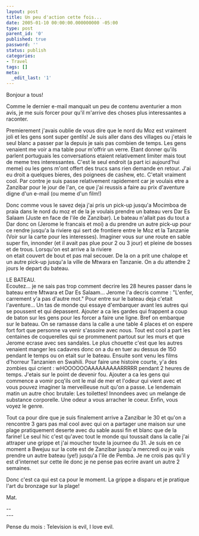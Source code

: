```yaml
---
layout: post
title: Un peu d'action cette fois...
date: 2005-01-10 00:00:00.000000000 -05:00
type: post
parent_id: '0'
published: true
password: ''
status: publish
categories:
- Travel
tags: []
meta:
  _edit_last: '1'
---
```

<p>Bonjour a tous!</p>
<p>Comme le dernier e-mail manquait un peu de contenu aventurier a mon avis, je me suis forcer pour qu'il m'arrive des choses plus interessantes a raconter.</p>
<p><!--more--></p>
<p>Premierement j'avais oublie de vous dire que le nord du Moz est vraiment joli et les gens sont super gentils! Je suis aller dans des villages ou j'etais le seul blanc a passer par la depuis je sais pas combien de temps. Les gens venaient me voir a ma table pour m'offrir un verre. Etant donner qu'ils parlent portuguais les conversations etaient relativement limiter mais tout de meme tres interessantes. C'est le seul endroit (a part ici aujourd'hui meme) ou les gens m'ont offert des trucs sans rien demande en retour. J'ai eu droit a quelques bieres, des poignees de cashew, etc. C'etait vraiment cool. Par contre je suis passe relativement rapidement car je voulais etre a Zanzibar pour le jour de l'an, ce que j'ai reussis a faire au prix d'aventure digne d'un e-mail (ou meme d'un film!)</p>
<p>Donc comme vous le savez deja j'ai pris un pick-up jusqu'a Mocimboa de praia dans le nord du moz et de la je voulais prendre un bateau vers Dar Es Salaam (Juste en face de l'ile de Zanzibar). Le bateau n'allait pas du tout a Dar donc on (Jerome le francais et moi) a du prendre un autre pick-up pour ce rendre jusqu'a la riviere qui sert de frontiere entre le Moz et la Tanzanie (Voir sur la carte pour les interesses). Imaginer vous sur une route en sable super fin, innonder (et il avait pas plue pour 2 ou 3 jour) et pleine de bosses et de trous. Lorsqu'on est arrive a la riviere<br />
on etait couvert de bout et pas mal secouer. De la on a prit une chalope et un autre pick-up jusqu'a la ville de Mtwara en Tanzanie. On a du attendre 2 jours le depart du bateau.</p>
<p>LE BATEAU.<br />
Ecoutez... je ne sais pas trop comment decrire les 28 heures passer dans le bateau entre Mtwara et Dar Es Salaam... Jerome l'a decris comme : "L'enfer, carrement y'a pas d'autre mot." Pour entre sur le bateau deja c'etait l'aventure... Un tas de monde qui essaye d'embarquer avant les autres qui se poussent et qui depassent. Ajouter a ca les gardes qui frappent a coup de baton sur les gens pour les forcer a faire une ligne. Bref on embarque sur le bateau. On se ramasse dans la calle a une table 4 places et on espere fort fort que personne va venir s'assoire avec nous. Tout est cool a part les centaines de coquerelles qui se prommenent partout sur les murs et que Jerome ecrase avec ses sandales. Le plus chouette c'est que les autres venaient manger les cadavres donc on a du en tuer au dessus de 150 pendant le temps ou on etait sur le bateau. Ensuite sont venu les films d'horreur Tanzanien en Swahili. Pour faire une histoire courte, y'a des zombies qui crient : wHOOOOOOAAAAAAAAARRRRR pendant 2 heures de temps. J'etais sur le point de devenir fou. Ajouter a ca les gens qui commence a vomir pcq'ils ont le mal de mer et l'odeur qui vient avec et vous pouvez imaginer la merveilleuse nuit qu'on a passe. Le lendemain matin un autre choc brutale: Les toilettes! Innondees avec un melange de substance corporelle. Une odeur a vous arracher le coeur. Enfin, vous voyez le genre.</p>
<p>Tout ca pour dire que je suis finalement arrive a Zanzibar le 30 et qu'on a rencontre 3 gars pas mal cool avec qui on a partager une maison sur une plage pratiquement deserte avec du sable aussi fin et blanc que de la farine! Le seul hic c'est qu'avec tout le monde qui toussait dans la calle j'ai attraper une grippe et j'ai moucher toute la journee du 31. Je suis en ce moment a Bwejuu sur la cote est de Zanzibar jusqu'a mercredi ou je vais prendre un autre bateau (ye!) jusqu'a l'ile de Pemba. Je ne crois pas qu'il y est d'internet sur cette ile donc je ne pense pas ecrire avant un autre 2 semaines.</p>
<p>Donc c'est ca qui est ca pour le moment. La grippe a disparu et je pratique l'art du bronzage sur la plage!</p>
<p>Mat.</p>
<p>--<br />
---
  
Pense du mois : Television is evil, I love evil.